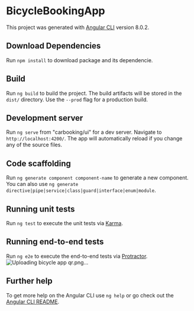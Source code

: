 # BicycleBookingApp

This project was generated with [Angular CLI](https://github.com/angular/angular-cli) version 8.0.2.

## Download Dependencies  

Run `npm install` to download package and its dependencie. 

## Build  

Run `ng build` to build the project. The build artifacts will be stored in the `dist/` directory. Use the `--prod` flag for a production build.

## Development server  

Run `ng serve` from "carbooking/ui" for a dev server. Navigate to `http://localhost:4200/`. The app will automatically reload if you change any of the source files.

## Code scaffolding

Run `ng generate component component-name` to generate a new component. You can also use `ng generate directive|pipe|service|class|guard|interface|enum|module`.


## Running unit tests

Run `ng test` to execute the unit tests via [Karma](https://karma-runner.github.io).

## Running end-to-end tests

Run `ng e2e` to execute the end-to-end tests via [Protractor](http://www.protractortest.org/).
![Uploading bicycle app qr.png…]()

## Further help

To get more help on the Angular CLI use `ng help` or go check out the [Angular CLI README](https://github.com/angular/angular-cli/blob/master/README.md).
